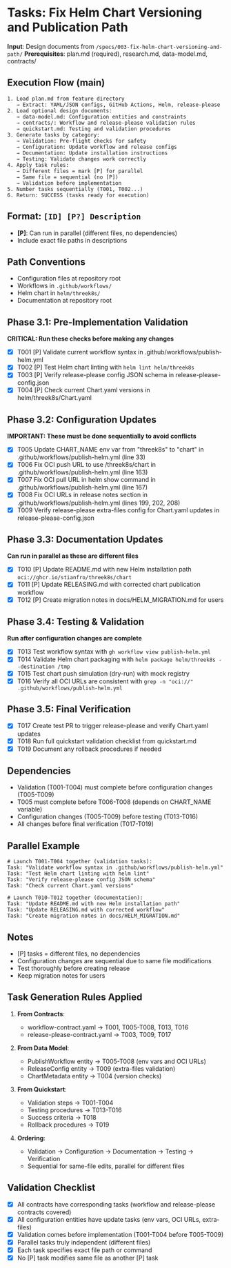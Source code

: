 # Tasks: Fix Helm Chart Versioning and Publication Path

**Input**: Design documents from `/specs/003-fix-helm-chart-versioning-and-path/`
**Prerequisites**: plan.md (required), research.md, data-model.md, contracts/

## Execution Flow (main)
```
1. Load plan.md from feature directory
   → Extract: YAML/JSON configs, GitHub Actions, Helm, release-please
2. Load optional design documents:
   → data-model.md: Configuration entities and constraints
   → contracts/: Workflow and release-please validation rules
   → quickstart.md: Testing and validation procedures
3. Generate tasks by category:
   → Validation: Pre-flight checks for safety
   → Configuration: Update workflow and release configs
   → Documentation: Update installation instructions
   → Testing: Validate changes work correctly
4. Apply task rules:
   → Different files = mark [P] for parallel
   → Same file = sequential (no [P])
   → Validation before implementation
5. Number tasks sequentially (T001, T002...)
6. Return: SUCCESS (tasks ready for execution)
```

## Format: `[ID] [P?] Description`
- **[P]**: Can run in parallel (different files, no dependencies)
- Include exact file paths in descriptions

## Path Conventions
- Configuration files at repository root
- Workflows in `.github/workflows/`
- Helm chart in `helm/threek8s/`
- Documentation at repository root

## Phase 3.1: Pre-Implementation Validation
**CRITICAL: Run these checks before making any changes**
- [x] T001 [P] Validate current workflow syntax in .github/workflows/publish-helm.yml
- [x] T002 [P] Test Helm chart linting with `helm lint helm/threek8s`
- [x] T003 [P] Verify release-please config JSON schema in release-please-config.json
- [x] T004 [P] Check current Chart.yaml versions in helm/threek8s/Chart.yaml

## Phase 3.2: Configuration Updates
**IMPORTANT: These must be done sequentially to avoid conflicts**
- [x] T005 Update CHART_NAME env var from "threek8s" to "chart" in .github/workflows/publish-helm.yml (line 33)
- [x] T006 Fix OCI push URL to use /threek8s/chart in .github/workflows/publish-helm.yml (line 163)
- [x] T007 Fix OCI pull URL in helm show command in .github/workflows/publish-helm.yml (line 167)
- [x] T008 Fix OCI URLs in release notes section in .github/workflows/publish-helm.yml (lines 199, 202, 208)
- [x] T009 Verify release-please extra-files config for Chart.yaml updates in release-please-config.json

## Phase 3.3: Documentation Updates
**Can run in parallel as these are different files**
- [x] T010 [P] Update README.md with new Helm installation path `oci://ghcr.io/stianfro/threek8s/chart`
- [x] T011 [P] Update RELEASING.md with corrected chart publication workflow
- [x] T012 [P] Create migration notes in docs/HELM_MIGRATION.md for users

## Phase 3.4: Testing & Validation
**Run after configuration changes are complete**
- [x] T013 Test workflow syntax with `gh workflow view publish-helm.yml`
- [x] T014 Validate Helm chart packaging with `helm package helm/threek8s --destination /tmp`
- [x] T015 Test chart push simulation (dry-run) with mock registry
- [x] T016 Verify all OCI URLs are consistent with `grep -n "oci://" .github/workflows/publish-helm.yml`

## Phase 3.5: Final Verification
- [x] T017 Create test PR to trigger release-please and verify Chart.yaml updates
- [x] T018 Run full quickstart validation checklist from quickstart.md
- [x] T019 Document any rollback procedures if needed

## Dependencies
- Validation (T001-T004) must complete before configuration changes (T005-T009)
- T005 must complete before T006-T008 (depends on CHART_NAME variable)
- Configuration changes (T005-T009) before testing (T013-T016)
- All changes before final verification (T017-T019)

## Parallel Example
```
# Launch T001-T004 together (validation tasks):
Task: "Validate workflow syntax in .github/workflows/publish-helm.yml"
Task: "Test Helm chart linting with helm lint"
Task: "Verify release-please config JSON schema"
Task: "Check current Chart.yaml versions"

# Launch T010-T012 together (documentation):
Task: "Update README.md with new Helm installation path"
Task: "Update RELEASING.md with corrected workflow"
Task: "Create migration notes in docs/HELM_MIGRATION.md"
```

## Notes
- [P] tasks = different files, no dependencies
- Configuration changes are sequential due to same file modifications
- Test thoroughly before creating release
- Keep migration notes for users

## Task Generation Rules Applied
1. **From Contracts**:
   - workflow-contract.yaml → T001, T005-T008, T013, T016
   - release-please-contract.yaml → T003, T009, T017

2. **From Data Model**:
   - PublishWorkflow entity → T005-T008 (env vars and OCI URLs)
   - ReleaseConfig entity → T009 (extra-files validation)
   - ChartMetadata entity → T004 (version checks)

3. **From Quickstart**:
   - Validation steps → T001-T004
   - Testing procedures → T013-T016
   - Success criteria → T018
   - Rollback procedures → T019

4. **Ordering**:
   - Validation → Configuration → Documentation → Testing → Verification
   - Sequential for same-file edits, parallel for different files

## Validation Checklist
- [x] All contracts have corresponding tasks (workflow and release-please contracts covered)
- [x] All configuration entities have update tasks (env vars, OCI URLs, extra-files)
- [x] Validation comes before implementation (T001-T004 before T005-T009)
- [x] Parallel tasks truly independent (different files)
- [x] Each task specifies exact file path or command
- [x] No [P] task modifies same file as another [P] task